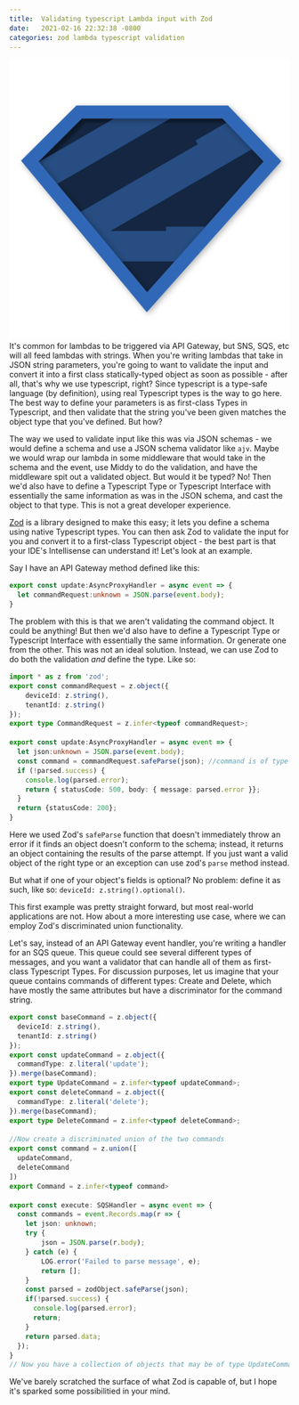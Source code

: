 ```yaml
---
title:  Validating typescript Lambda input with Zod
date:   2021-02-16 22:32:38 -0800
categories: zod lambda typescript validation
---
```

![Zod](./zod.svg)
It's common for lambdas to be triggered via API Gateway, but SNS, SQS, etc will all feed lambdas with strings. When you're writing lambdas that take in JSON string parameters, you're going to want to validate the input and convert it into a first class statically-typed object as soon as possible - after all, that's why we use typescript, right? Since typescript is a type-safe language (by definition), using real Typescript types is the way to go here. The best way to define your parameters is as first-class Types in Typescript, and then validate that the string you've been given matches the object type that you've defined. But how?

The way we used to validate input like this was via JSON schemas - we would define a schema and use a JSON schema validator like `ajv`. Maybe we would wrap our lambda in some middleware that would take in the schema and the event, use Middy to do the validation, and have the middleware spit out a validated object. But would it be typed? No! Then we'd also have to define a Typescript Type or Typescript Interface with essentially the same information as was in the JSON schema, and cast the object to that type. This is not a great developer experience.

[Zod](https://github.com/colinhacks/zod) is a library designed to make this easy; it lets you define a schema using native Typescript types. You can then ask Zod to validate the input for you and convert it to a first-class Typescript object - the best part is that your IDE's Intellisense can understand it!  Let's look at an example.

Say I have an API Gateway method defined like this:

``` typescript
export const update:AsyncProxyHandler = async event => {
  let commandRequest:unknown = JSON.parse(event.body);
}
```

The problem with this is that we aren't validating the command object. It could be anything!  But then we'd also have to define a Typescript Type or Typescript Interface with essentially the same information. Or generate one from the other. This was not an ideal solution. Instead, we can use Zod to do both the validation _and_ define the type. Like so:

```typescript
import * as z from 'zod';
export const commandRequest = z.object({
    deviceId: z.string(),
    tenantId: z.string()
});
export type CommandRequest = z.infer<typeof commandRequest>;

export const update:AsyncProxyHandler = async event => {
  let json:unknown = JSON.parse(event.body);
  const command = commandRequest.safeParse(json); //command is of type CommandRequest
  if (!parsed.success) {
    console.log(parsed.error);
    return { statusCode: 500, body: { message: parsed.error }};
  }
  return {statusCode: 200};
}
```

Here we used Zod's `safeParse` function that doesn't immediately throw an error if it finds an object doesn't conform to the schema; instead, it returns an object containing the results of the parse attempt. If you just want a valid object of the right type or an exception can use zod's `parse` method instead.

But what if one of your object's fields is optional? No problem: define it as such, like so: `deviceId: z.string().optional()`.

This first example was pretty straight forward, but most real-world applications are not. How about a more interesting use case, where we can employ Zod's discriminated union functionality.

Let's say, instead of an API Gateway event handler, you're writing a handler for an SQS queue. This queue could see several different types of messages, and you want a validator that can handle all of them as first-class Typescript Types. For discussion purposes, let us imagine that your queue contains commands of different types: Create and Delete, which have mostly the same attributes but have a discriminator for the command string.

```typescript
export const baseCommand = z.object({
  deviceId: z.string(),
  tenantId: z.string()
});
export const updateCommand = z.object({
  commandType: z.literal('update');
}).merge(baseCommand);
export type UpdateCommand = z.infer<typeof updateCommand>;
export const deleteCommand = z.object({
  commandType: z.literal('delete');
}).merge(baseCommand);
export type DeleteCommand = z.infer<typeof deleteCommand>;

//Now create a discriminated union of the two commands
export const command = z.union([
  updateCommand,
  deleteCommand
])
export Command = z.infer<typeof command>

export const execute: SQSHandler = async event => {
  const commands = event.Records.map(r => {
    let json: unknown;
    try {
        json = JSON.parse(r.body);
    } catch (e) {
        LOG.error('Failed to parse message', e);
        return [];
    }
    const parsed = zodObject.safeParse(json);
    if(!parsed.success) {
      console.log(parsed.error);
      return;
    }
    return parsed.data;
  });
}
// Now you have a collection of objects that may be of type UpdateCommand or of type DeleteCommand
```

We've barely scratched the surface of what Zod is capable of, but I hope it's sparked some possibilitied in your mind.
